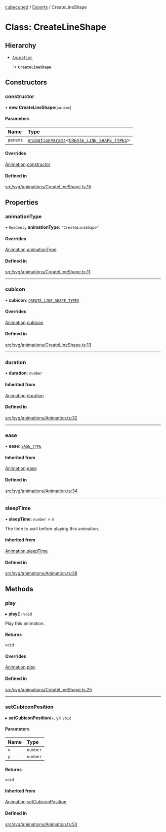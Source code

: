 [cubecubed](/reference/README.md) / [Exports](/reference/modules.md) / CreateLineShape

# Class: CreateLineShape

## Hierarchy

- [`Animation`](/reference/classes/Animation.md)

  ↳ **`CreateLineShape`**

## Constructors

### constructor

• **new CreateLineShape**(`params`)

#### Parameters

| Name | Type |
| :------ | :------ |
| `params` | [`AnimationParams`](/reference/interfaces/AnimationParams.md)<[`CREATE_LINE_SHAPE_TYPES`](/reference/types/CREATE_LINE_SHAPE_TYPES.md)\> |

#### Overrides

[Animation](/reference/classes/Animation.md).[constructor](/reference/classes/Animation.md#constructor)

#### Defined in

[src/svg/animations/CreateLineShape.ts:15](https://github.com/imaphatduc/cubecubed/blob/f8be6e1/src/svg/animations/CreateLineShape.ts#L15)

## Properties

### animationType

• `Readonly` **animationType**: ``"CreateLineShape"``

#### Overrides

[Animation](/reference/classes/Animation.md).[animationType](/reference/classes/Animation.md#animationtype)

#### Defined in

[src/svg/animations/CreateLineShape.ts:11](https://github.com/imaphatduc/cubecubed/blob/f8be6e1/src/svg/animations/CreateLineShape.ts#L11)

___

### cubicon

• **cubicon**: [`CREATE_LINE_SHAPE_TYPES`](/reference/types/CREATE_LINE_SHAPE_TYPES.md)

#### Overrides

[Animation](/reference/classes/Animation.md).[cubicon](/reference/classes/Animation.md#cubicon)

#### Defined in

[src/svg/animations/CreateLineShape.ts:13](https://github.com/imaphatduc/cubecubed/blob/f8be6e1/src/svg/animations/CreateLineShape.ts#L13)

___

### duration

• **duration**: `number`

#### Inherited from

[Animation](/reference/classes/Animation.md).[duration](/reference/classes/Animation.md#duration)

#### Defined in

[src/svg/animations/Animation.ts:32](https://github.com/imaphatduc/cubecubed/blob/f8be6e1/src/svg/animations/Animation.ts#L32)

___

### ease

• **ease**: [`EASE_TYPE`](/reference/types/EASE_TYPE.md)

#### Inherited from

[Animation](/reference/classes/Animation.md).[ease](/reference/classes/Animation.md#ease)

#### Defined in

[src/svg/animations/Animation.ts:34](https://github.com/imaphatduc/cubecubed/blob/f8be6e1/src/svg/animations/Animation.ts#L34)

___

### sleepTime

• **sleepTime**: `number` = `0`

The time to wait before playing this animation.

#### Inherited from

[Animation](/reference/classes/Animation.md).[sleepTime](/reference/classes/Animation.md#sleeptime)

#### Defined in

[src/svg/animations/Animation.ts:28](https://github.com/imaphatduc/cubecubed/blob/f8be6e1/src/svg/animations/Animation.ts#L28)

## Methods

### play

▸ **play**(): `void`

Play this animation.

#### Returns

`void`

#### Overrides

[Animation](/reference/classes/Animation.md).[play](/reference/classes/Animation.md#play)

#### Defined in

[src/svg/animations/CreateLineShape.ts:25](https://github.com/imaphatduc/cubecubed/blob/f8be6e1/src/svg/animations/CreateLineShape.ts#L25)

___

### setCubiconPosition

▸ **setCubiconPosition**(`x`, `y`): `void`

#### Parameters

| Name | Type |
| :------ | :------ |
| `x` | `number` |
| `y` | `number` |

#### Returns

`void`

#### Inherited from

[Animation](/reference/classes/Animation.md).[setCubiconPosition](/reference/classes/Animation.md#setcubiconposition)

#### Defined in

[src/svg/animations/Animation.ts:53](https://github.com/imaphatduc/cubecubed/blob/f8be6e1/src/svg/animations/Animation.ts#L53)
